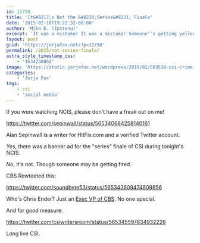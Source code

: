 ```yaml
---
id: 12758
title: 'It&#8217;s Not the &#8220;Series&#8221; Finale'
date: '2015-02-10T19:22:32-08:00'
author: 'Mika E. (Ipstenu)'
excerpt: 'It was a mistake! It was a mistake! Someone''s getting yelled at. Or this was a great PR blitz. #longliveCSI'
layout: post
guid: 'https://jorjafox.net/?p=12758'
permalink: /2015/not-series-finale/
astra_style_timestamp_css:
    - '1634230862'
image: 'https://static.jorjafox.net/wordpress/2015/02/503538-csi-crime-scene-investigation-fatal-conspiracy-playstation.jpg'
categories:
    - 'Jorja Fox'
tags:
    - csi
    - 'social media'
---
```


If you were watching NCIS, please don't have a freak out on me!

https://twitter.com/sepinwall/status/565340684258140161

Alan Sepinwall is a writer for HitFix.com and a verified Twitter account.

<em>Yes</em>, there was a banner ad for the "series" finale of CSI during tonight's NCIS.

<em>No</em>, it's not. Though someone may be getting fired.

CBS Rewteeted this:

https://twitter.com/soundbyte53/status/565343609474809856

Who's Chris Ender? Just an <a href="http://www.cbscorporation.com/news-article.php?id=929">Exec VP of CBS</a>. No one special.

And for good measure:

https://twitter.com/csiwritersroom/status/565345597834932226

Long live CSI.
